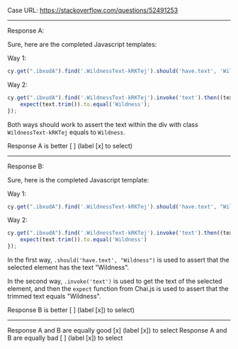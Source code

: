 Case URL: https://stackoverflow.com/questions/52491253

------
Response A:

Sure, here are the completed Javascript templates:

Way 1:

```javascript
cy.get(".ibxudA").find('.WildnessText-kRKTej').should('have.text', 'Wildness');
```

Way 2:

```javascript
cy.get(".ibxudA").find('.WildnessText-kRKTej').invoke('text').then((text) => {
    expect(text.trim()).to.equal('Wildness');
});
``` 

Both ways should work to assert the text within the div with class `WildnessText-kRKTej` equals to `Wildness`.

Response A is better [ ] (label [x] to select)

-------
Response B:

Sure, here is the completed Javascript template:

Way 1:

```javascript
cy.get(".ibxudA").find('.WildnessText-kRKTej').should('have.text', "Wildness")
```

Way 2:

```javascript
cy.get(".ibxudA").find('.WildnessText-kRKTej').invoke('text').then((text) => {
    expect(text.trim()).to.equal('Wildness')
});
```

In the first way, `.should('have.text', "Wildness")` is used to assert that the selected element has the text "Wildness".

In the second way, `.invoke('text')` is used to get the text of the selected element, and then the `expect` function from Chai.js is used to assert that the trimmed text equals "Wildness".

Response B is better [ ] (label [x]) to select)

-------

Response A and B are equally good [x] (label [x]) to select
Response A and B are equally bad [ ] (label [x]) to select
